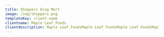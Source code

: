 ```yaml
---
title: Shoppers Drug Mart
image: /img/shoppers.png
templateKey: client-name
clientname: Maple Leaf Foods
clientdescription: Maple Leaf FoodsMaple Leaf FoodsMaple Leaf FoodsMaple Leaf Foods
---
```


